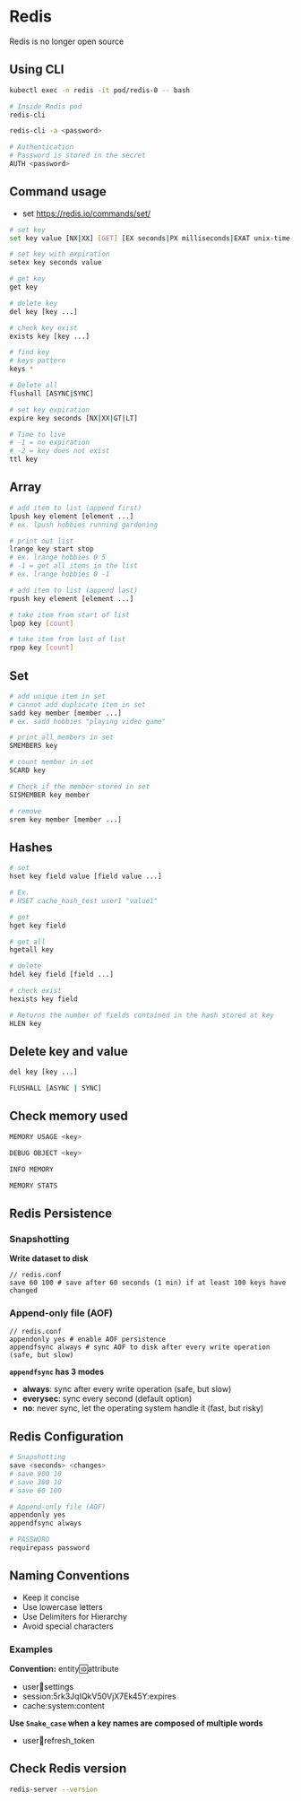 # Redis
Redis is no longer open source

## Using CLI
``` bash
kubectl exec -n redis -it pod/redis-0 -- bash

# Inside Redis pod
redis-cli

redis-cli -a <password>

# Authentication
# Password is stored in the secret
AUTH <password>
```

## Command usage
- set https://redis.io/commands/set/
``` bash
# set key
set key value [NX|XX] [GET] [EX seconds|PX milliseconds|EXAT unix-time-seconds|PXAT unix-time-milliseconds|KEEPTTL]

# set key with expiration
setex key seconds value

# get key
get key

# delete key
del key [key ...]

# check key exist
exists key [key ...]

# find key
# keys pattern
keys *

# Delete all
flushall [ASYNC|SYNC]

# set key expiration
expire key seconds [NX|XX|GT|LT]

# Time to live
# -1 = no expiration
# -2 = key does not exist
ttl key
```

## Array
``` bash
# add item to list (append first)
lpush key element [element ...]
# ex. lpush hobbies running gardening

# print out list
lrange key start stop
# ex. lrange hobbies 0 5
# -1 = get all items in the list
# ex. lrange hobbies 0 -1

# add item to list (append last)
rpush key element [element ...]

# take item from start of list
lpop key [count]

# take item from last of list
rpop key [count]
```

## Set
``` bash
# add unique item in set
# cannot add duplicate item in set
sadd key member [member ...]
# ex. sadd hobbies "playing video game"

# print all members in set
SMEMBERS key

# count member in set
SCARD key

# Check if the member stored in set
SISMEMBER key member

# remove
srem key member [member ...]
```

## Hashes
``` bash
# set
hset key field value [field value ...]

# Ex.
# HSET cache_hash_test user1 "value1"

# get
hget key field

# get all
hgetall key

# delete
hdel key field [field ...]

# check exist
hexists key field

# Returns the number of fields contained in the hash stored at key
HLEN key
```

## Delete key and value
``` bash
del key [key ...]

FLUSHALL [ASYNC | SYNC]
```

## Check memory used
``` bash
MEMORY USAGE <key>

DEBUG OBJECT <key>

INFO MEMORY

MEMORY STATS
```

## Redis Persistence
### Snapshotting
**Write dataset to disk**
```
// redis.conf
save 60 100 # save after 60 seconds (1 min) if at least 100 keys have changed
```

### Append-only file (AOF)
```
// redis.conf
appendonly yes # enable AOF persistence
appendfsync always # sync AOF to disk after every write operation (safe, but slow)
```

**`appendfsync` has 3 modes**
- **always**: sync after every write operation (safe, but slow)
- **everysec**: sync every second (default option)
- **no**: never sync, let the operating system handle it (fast, but risky)

## Redis Configuration
``` bash
# Snapshotting
save <seconds> <changes>
# save 900 10
# save 300 10
# save 60 100

# Append-only file (AOF)
appendonly yes
appendfsync always

# PASSWORD
requirepass password
```

## Naming Conventions
- Keep it concise
- Use lowercase letters
- Use Delimiters for Hierarchy
- Avoid special characters

### Examples
**Convention:** entity:id:attribute
- user:100:settings
- session:5rk3JqIQkV50VjX7Ek45Y:expires
- cache:system:content

**Use `Snake_case` when a key names are composed of multiple words**
- user:100:refresh_token

## Check Redis version
``` bash
redis-server --version
```